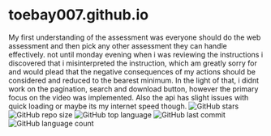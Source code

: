 # toebay007.github.io
My first understanding of the assessment was everyone should do the web assessment and then pick any other assessment they can handle effectively. not until monday evening when i was reviewing the instructions i discovered that i misinterpreted the instruction, which am greatly sorry for and would plead that the negative consequences of my actions should be considered and reduced to the bearest minimum.
In the light of that, i didnt work on the pagination, search and download button, however the primary focus on the video was implemented.
Also the api has slight issues with quick loading or maybe its my internet speed though.
![GitHub stars](https://img.shields.io/github/stars/toebay007/toebay007.github.io?style=social)
![GitHub repo size](https://img.shields.io/github/repo-size/toebay007/toebay007.github.io?style=plastic)
![GitHub top language](https://img.shields.io/github/languages/top/toebay007/toebay007.github.io?style=plastic)
![GitHub last commit](https://img.shields.io/github/last-commit/toebay007/toebay007.github.io?color=red&style=plastic)
![GitHub language count](https://img.shields.io/github/languages/count/toebay007/toebay007.github.io?style=plastic)

